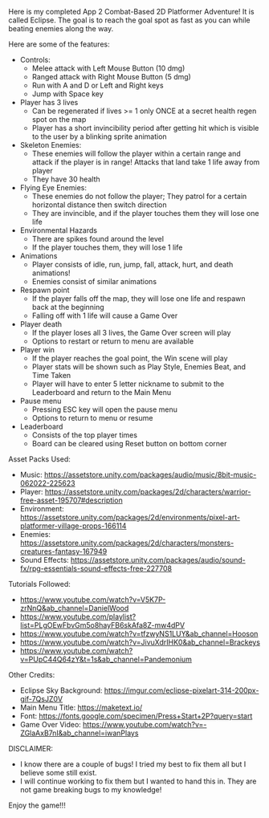 Here is my completed App 2 Combat-Based 2D Platformer Adventure!
It is called Eclipse. The goal is to reach the goal spot as fast as you can while beating enemies along the way.

Here are some of the features:
- Controls:
    - Melee attack with Left Mouse Button (10 dmg)
    - Ranged attack with Right Mouse Button (5 dmg)
    - Run with A and D or Left and Right keys
    - Jump with Space key
- Player has 3 lives
    - Can be regenerated if lives >= 1 only ONCE at a secret health regen spot on the map
    - Player has a short invincibility period after getting hit which is visible to the user by a blinking sprite animation
- Skeleton Enemies:
    - These enemies will follow the player within a certain range and attack if the player is in range! Attacks that land take 1 life away from player
    - They have 30 health
- Flying Eye Enemies:
    - These enemies do not follow the player; They patrol for a certain horizontal distance then switch direction
    - They are invincible, and if the player touches them they will lose one life
- Environmental Hazards
    - There are spikes found around the level
    - If the player touches them, they will lose 1 life
- Animations
    - Player consists of idle, run, jump, fall, attack, hurt, and death animations!
    - Enemies consist of similar animations
- Respawn point
    - If the player falls off the map, they will lose one life and respawn back at the beginning
    - Falling off with 1 life will cause a Game Over
- Player death
    - If the player loses all 3 lives, the Game Over screen will play
    - Options to restart or return to menu are available
- Player win
    - If the player reaches the goal point, the Win scene will play
    - Player stats will be shown such as Play Style, Enemies Beat, and Time Taken
    - Player will have to enter 5 letter nickname to submit to the Leaderboard and return to the Main Menu
- Pause menu
    - Pressing ESC key will open the pause menu
    - Options to return to menu or resume
- Leaderboard
    - Consists of the top player times
    - Board can be cleared using Reset button on bottom corner


Asset Packs Used:
- Music: https://assetstore.unity.com/packages/audio/music/8bit-music-062022-225623
- Player: https://assetstore.unity.com/packages/2d/characters/warrior-free-asset-195707#description
- Environment: https://assetstore.unity.com/packages/2d/environments/pixel-art-platformer-village-props-166114
- Enemies: https://assetstore.unity.com/packages/2d/characters/monsters-creatures-fantasy-167949
- Sound Effects: https://assetstore.unity.com/packages/audio/sound-fx/rpg-essentials-sound-effects-free-227708

Tutorials Followed:
- https://www.youtube.com/watch?v=V5K7P-zrNnQ&ab_channel=DanielWood
- https://www.youtube.com/playlist?list=PLgOEwFbvGm5o8hayFB6skAfa8Z-mw4dPV
- https://www.youtube.com/watch?v=tfzwyNS1LUY&ab_channel=Hooson
- https://www.youtube.com/watch?v=JivuXdrIHK0&ab_channel=Brackeys
- https://www.youtube.com/watch?v=PUpC44Q64zY&t=1s&ab_channel=Pandemonium

Other Credits:
- Eclipse Sky Background: https://imgur.com/eclipse-pixelart-314-200px-gif-7QsJZ0V
- Main Menu Title: https://maketext.io/ 
- Font: https://fonts.google.com/specimen/Press+Start+2P?query=start
- Game Over Video: https://www.youtube.com/watch?v=-ZGlaAxB7nI&ab_channel=iwanPlays

DISCLAIMER:
- I know there are a couple of bugs! I tried my best to fix them all but I believe some still exist. 
- I will continue working to fix them but I wanted to hand this in. They are not game breaking bugs to my knowledge!

Enjoy the game!!! 
